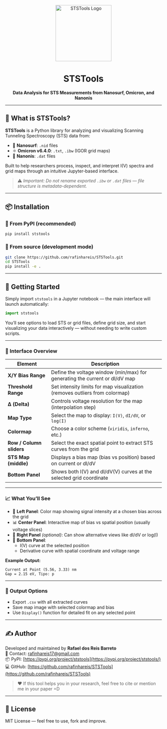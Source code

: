 <p align="center">
  <img src="docs/sts_logo.png" alt="STSTools Logo" width="180"/>
</p>

<h1 align="center">STSTools</h1>
<p align="center"><strong>Data Analysis for STS Measurements from Nanosurf, Omicron, and Nanonis</strong></p>

---

## 🧪 What is STSTools?

**STSTools** is a Python library for analyzing and visualizing Scanning Tunneling Spectroscopy (STS) data from:

- 🧬 **Nanosurf**: `.nid` files
- ⚛️ **Omicron v6.4.0**: `.txt`, `.ibw` (IGOR grid maps)
- 🧲 **Nanonis**: `.dat` files

Built to help researchers process, inspect, and interpret I(V) spectra and grid maps through an intuitive Jupyter-based interface.

> ⚠️ *Important: Do not rename exported `.ibw` or `.dat` files — file structure is metadata-dependent.*

---

## 📦 Installation

### 🔹 From PyPI (recommended)

```bash
pip install ststools
```

### 🔹 From source (development mode)

```bash
git clone https://github.com/rafinhareis/STSTools.git
cd STSTools
pip install -e .
```

---

## 🚀 Getting Started

Simply import `ststools` in a Jupyter notebook — the main interface will launch automatically:

```python
import ststools
```

You’ll see options to load STS or grid files, define grid size, and start visualizing your data interactively — without needing to write custom scripts.

---

### 🧭 Interface Overview

| Element                  | Description                                                                 |
|---------------------------|-----------------------------------------------------------------------------|
| **X/Y Bias Range**        | Define the voltage window (min/max) for generating the current or dI/dV map |
| **Threshold Range**       | Set intensity limits for map visualization (removes outliers from colormap) |
| **Δ (Delta)**             | Controls voltage resolution for the map (interpolation step)               |
| **Map Type**              | Select the map to display: `I(V)`, `dI/dV`, or `log(I)`                     |
| **Colormap**              | Choose a color scheme (`viridis`, `inferno`, etc.)                          |
| **Row / Column sliders**  | Select the exact spatial point to extract STS curves from the grid         |
| **STS Map (middle)**      | Displays a bias map (bias vs position) based on current or dI/dV            |
| **Bottom Panel**          | Shows both I(V) and dI/dV(V) curves at the selected grid coordinate         |

---

### 📈 What You’ll See

- 🔲 **Left Panel**: Color map showing signal intensity at a chosen bias across the grid
- 📊 **Center Panel**: Interactive map of bias vs spatial position (usually voltage slices)
- 🧪 **Right Panel** *(optional)*: Can show alternative views like dI/dV or log(I)
- 📍 **Bottom Panel**:
  - I(V) curve at the selected position
  - Derivative curve with spatial coordinate and voltage range

**Example Output:**
```text
Current at Point (5.56, 3.33) nm
Gap = 2.15 eV, Tipo: p
```

---

### 💾 Output Options

- Export `.csv` with all extracted curves
- Save map image with selected colormap and bias
- Use `Display()` function for detailed fit on any selected point

---

## ✍️ Author

Developed and maintained by **Rafael dos Reis Barreto**  
📧 Contact: rafinhareis17@gmail.com  
📦 PyPI: [https://pypi.org/project/ststools](https://pypi.org/project/ststools/)  
💻 GitHub: [https://github.com/rafinhareis/STSTools](https://github.com/rafinhareis/STSTools)

> ❤️ If this tool helps you in your research, feel free to cite or mention me in your paper =D

---

## 📜 License

MIT License — feel free to use, fork and improve.
